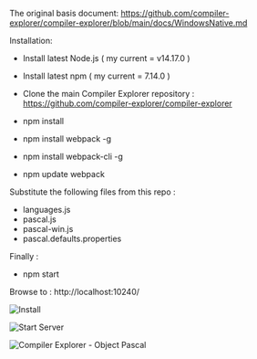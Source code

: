 The original basis document:  https://github.com/compiler-explorer/compiler-explorer/blob/main/docs/WindowsNative.md

Installation:
- Install latest Node.js  ( my current = v14.17.0 )
- Install latest npm      ( my current = 7.14.0 )

- Clone the main Compiler Explorer repository : https://github.com/compiler-explorer/compiler-explorer 

- npm install
- npm install webpack -g
- npm install webpack-cli -g
- npm update webpack

Substitute the following files from this repo :
- languages.js
- pascal.js
- pascal-win.js
- pascal.defaults.properties

Finally : 
- npm start 

Browse to : http://localhost:10240/


![Install](https://user-images.githubusercontent.com/11953157/120332379-455d1f80-c321-11eb-85ae-e9cd31cc9814.png)

![Start Server](https://user-images.githubusercontent.com/11953157/120332478-5d34a380-c321-11eb-9bd5-a2a86447e963.png)

![Compiler Explorer - Object Pascal](https://user-images.githubusercontent.com/11953157/120333650-7b4ed380-c322-11eb-8042-5b1d710a5814.png)
